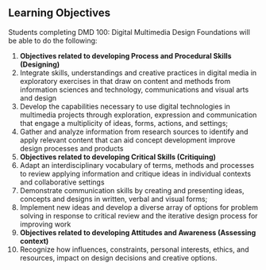 ## Learning Objectives

Students completing DMD 100: Digital Multimedia Design Foundations will be able to do the following:
 
1. **Objectives related to developing Process and Procedural Skills (Designing)**
 1. Integrate skills, understandings and creative practices in digital media in exploratory exercises in that draw on content and methods from information sciences and technology, communications and visual arts and design
 2. Develop the capabilities necessary to use digital technologies in multimedia projects through exploration, expression and communication that engage a multiplicity of ideas, forms, actions, and settings;
 3. Gather and analyze information from research sources to identify and apply relevant content that can aid concept development improve design processes and products  
2. **Objectives related to developing Critical Skills (Critiquing)**
 4. Adapt an interdisciplinary vocabulary of terms, methods and processes to review applying information and critique ideas in individual contexts and collaborative settings
 5. Demonstrate communication skills by creating and presenting ideas, concepts and designs in written, verbal and visual forms;
 6. Implement new ideas and develop a diverse array of options for problem solving in response to critical review and the iterative design process for improving work
3. **Objectives related to developing Attitudes and Awareness (Assessing context)**
 7. Recognize how influences, constraints, personal interests, ethics, and resources, impact on design decisions and creative options.